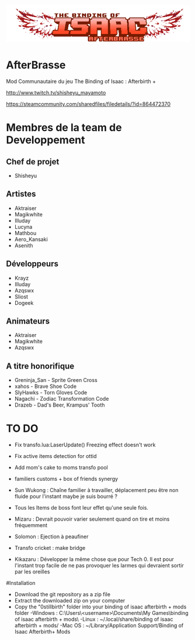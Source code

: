 # ![pageres](assets/imgs/afterbrasse-logo.png)

# AfterBrasse
Mod Communautaire du jeu The Binding of Isaac : Afterbirth +

http://www.twitch.tv/shisheyu_mayamoto

https://steamcommunity.com/sharedfiles/filedetails/?id=864472370

# Membres de la team de Developpement

## Chef de projet

- Shisheyu

## Artistes

- Aktraiser
- Magikwhite
- Illuday
- Lucyna
- Mathbou
- Aero_Kansaki
- Asenith

## Développeurs

- Krayz
- Illuday
- Azqswx
- Sliost
- Dogeek

## Animateurs

- Aktraiser
- Magikwhite
- Azqswx

## A titre honorifique

- Greninja_San - Sprite Green Cross
- xahos - Brave Shoe Code
- SlyHawks - Torn Gloves Code
- Nagachi - Zodiac Transformation Code
- Drazeb - Dad's Beer, Krampus' Tooth

# TO DO

- Fix transfo.lua:LaserUpdate() Freezing effect doesn't work

- Fix active items detection for ottid

- Add mom's cake to moms transfo pool

- familiers customs + box of friends synergy

- Sun Wukong : Chaîne familier à travailler, déplacement peu être non fluide pour l'instant maybe je suis bourré ?

- Tous les Items de boss font leur effet qu'une seule fois.

- Mizaru : Devrait pouvoir varier seulement quand on tire et moins fréquemment

- Solomon : Ejection à peaufiner

- Transfo cricket : make bridge

- Kikazaru : Développer la même chose que pour Tech 0. Il est pour l'instant trop facile de ne pas provoquer les larmes qui devraient sortir par les oreilles

#Installation

- Download the git repository as a zip file
- Extract the downloaded zip on your computer
- Copy the "0stillbirth" folder into your binding of isaac afterbirth + mods folder
    -Windows : C:\\Users\\\<username>\\Documents\\My Games\\binding of isaac afterbirth + mods\\
    -Linux : ~/.local/share/binding of isaac afterbirth + mods/
    -Mac OS : ~/Library/Application Support/Binding of Isaac Afterbirth+ Mods
